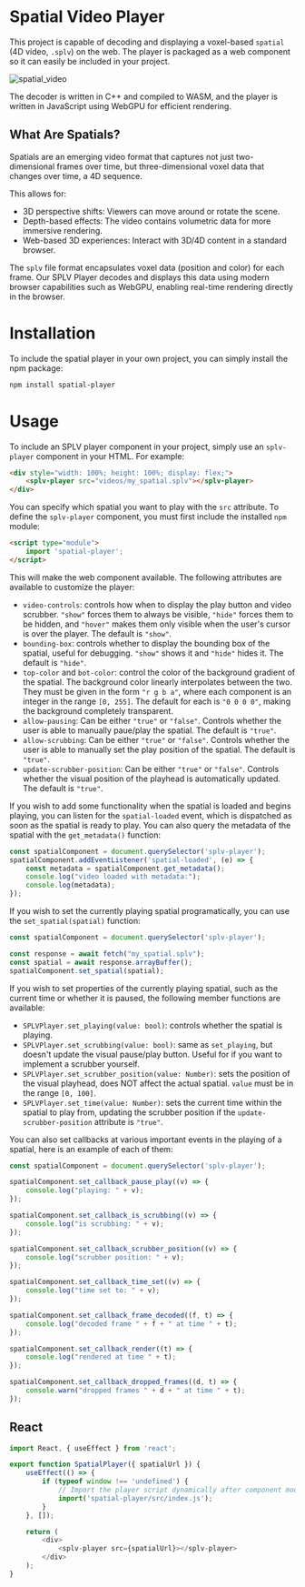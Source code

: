 # Spatial Video Player
This project is capable of decoding and displaying a voxel-based `spatial` (4D video, `.splv`) on the web. The player is packaged as a web component so it can easily be included in your project.

![spatial_video](https://github.com/user-attachments/assets/aa2ee0e5-fe17-488b-8ec9-cbd7a599c965)


The decoder is written in C++ and compiled to WASM, and the player is written in JavaScript using WebGPU for efficient rendering.

## What Are Spatials?
Spatials are an emerging video format that captures not just two-dimensional frames over time, but three-dimensional voxel data that changes over time, a 4D sequence. 

This allows for:
- 3D perspective shifts: Viewers can move around or rotate the scene.
- Depth-based effects: The video contains volumetric data for more immersive rendering.
- Web-based 3D experiences: Interact with 3D/4D content in a standard browser.

The `splv` file format encapsulates voxel data (position and color) for each frame. Our SPLV Player decodes and displays this data using modern browser capabilities such as WebGPU, enabling real-time rendering directly in the browser.


# Installation
To include the spatial player in your own project, you can simply install the npm package:
```bash
npm install spatial-player
```

# Usage
To include an SPLV player component in your project, simply use an `splv-player` component in your HTML. For example:
```html
<div style="width: 100%; height: 100%; display: flex;">
	<splv-player src="videos/my_spatial.splv"></splv-player>
</div>
```
You can specify which spatial you want to play with the `src` attribute. To define the `splv-player` component, you must first include the installed `npm` module:
```html
<script type="module">
	import 'spatial-player';
</script>
```
This will make the web component available. The following attributes are available to customize the player:
- `video-controls`: controls how when to display the play button and video scrubber. `"show"` forces them to always be visible, `"hide"` forces them to be hidden, and `"hover"` makes them only visible when the user's cursor is over the player. The default is `"show"`.
- `bounding-box`: controls whether to display the bounding box of the spatial, useful for debugging. `"show"` shows it and `"hide"` hides it. The default is `"hide"`.
- `top-color` and `bot-color`: control the color of the background gradient of the spatial. The background color linearly interpolates between the two. They must be given in the form `"r g b a"`, where each component is an integer in the range `[0, 255]`. The default for each is `"0 0 0 0"`, making the background completely transparent.
- `allow-pausing`: Can be either `"true"` or `"false"`. Controls whether the user is able to manually paue/play the spatial. The default is `"true"`.
- `allow-scrubbing`: Can be either `"true"` or `"false"`. Controls whether the user is able to manually set the play position of the spatial. The default is `"true"`.
- `update-scrubber-position`: Can be either `"true"` or `"false"`. Controls whether the visual position of the playhead is automatically updated. The default is `"true"`.

If you wish to add some functionality when the spatial is loaded and begins playing, you can listen for the `spatial-loaded` event, which is dispatched as soon as the spatial is ready to play. You can also query the metadata of the spatial with the `get_metadata()` function:
```js
const spatialComponent = document.querySelector('splv-player');
spatialComponent.addEventListener('spatial-loaded', (e) => {
    const metadata = spatialComponent.get_metadata();
    console.log("video loaded with metadata:");
    console.log(metadata);
});
```

If you wish to set the currently playing spatial programatically, you can use the `set_spatial(spatial)` function:
```js
const spatialComponent = document.querySelector('splv-player');

const response = await fetch("my_spatial.splv");
const spatial = await response.arrayBuffer();
spatialComponent.set_spatial(spatial);
```

If you wish to set properties of the currently playing spatial, such as the current time or whether it is paused, the following member functions are available:
- `SPLVPlayer.set_playing(value: bool)`: controls whether the spatial is playing.
- `SPLVPlayer.set_scrubbing(value: bool)`: same as `set_playing`, but doesn't update the visual pause/play button. Useful for if you want to implement a scrubber yourself.
- `SPLVPlayer.set_scrubber_position(value: Number)`: sets the position of the visual playhead, does NOT affect the actual spatial. `value` must be in the range `[0, 100]`.
- `SPLVPlayer.set_time(value: Number)`: sets the current time within the spatial to play from, updating the scrubber position if the `update-scrubber-position` attribute is `"true"`.

You can also set callbacks at various important events in the playing of a spatial, here is an example of each of them:
```js
const spatialComponent = document.querySelector('splv-player');

spatialComponent.set_callback_pause_play((v) => {
    console.log("playing: " + v);
});

spatialComponent.set_callback_is_scrubbing((v) => {
    console.log("is scrubbing: " + v);
});

spatialComponent.set_callback_scrubber_position((v) => {
    console.log("scrubber position: " + v);
});

spatialComponent.set_callback_time_set((v) => {
    console.log("time set to: " + v);
});

spatialComponent.set_callback_frame_decoded((f, t) => {
    console.log("decoded frame " + f + " at time " + t);
});

spatialComponent.set_callback_render((t) => {
    console.log("rendered at time " + t);
});

spatialComponent.set_callback_dropped_frames((d, t) => {
    console.warn("dropped frames " + d + " at time " + t);
});
```

## React
```js
import React, { useEffect } from 'react';

export function SpatialPlayer({ spatialUrl }) {
    useEffect(() => {
        if (typeof window !== 'undefined') {
            // Import the player script dynamically after component mounts
            import('spatial-player/src/index.js');
        }
    }, []);

    return (
        <div>
            <splv-player src={spatialUrl}></splv-player>
        </div>
    );
}
```